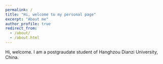 ```yaml
---
permalink: /
title: "Hi, welcome to my personal page"
excerpt: "About me"
author_profile: true
redirect_from: 
  - /about/
  - /about.html
---
```


 Hi, welcome. I am a postgraudate student of Hanghzou Dianzi University, China.